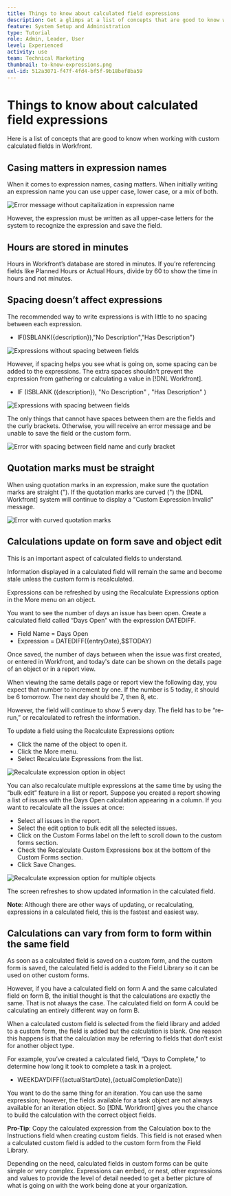 ```yaml
---
title: Things to know about calculated field expressions
description: Get a glimps at a list of concepts that are good to know when working with custom calculated fields in [!DNL Workfront].
feature: System Setup and Administration
type: Tutorial
role: Admin, Leader, User
level: Experienced
activity: use
team: Technical Marketing
thumbnail: to-know-expressions.png
exl-id: 512a3071-f47f-4fd4-bf5f-9b18bef8ba59
---
```

# Things to know about calculated field expressions

Here is a list of concepts that are good to know when working with custom calculated fields in Workfront.

## Casing matters in expression names

When it comes to expression names, casing matters. When initially writing an expression name you can use upper case, lower case, or a mix of both. 

![Error message without capitalization in expression name](assets/T2K01.png)

However, the expression must be written as all upper-case letters for the system to recognize the expression and save the field. 

 

## Hours are stored in minutes

Hours in Workfront’s database are stored in minutes. If you’re referencing fields like Planned Hours or Actual Hours, divide by 60 to show the time in hours and not minutes. 

## Spacing doesn’t affect expressions

The recommended way to write expressions is with little to no spacing between each expression. 

* IF(ISBLANK({description}),"No Description","Has Description") 

![Expressions without spacing between fields](assets/T2K02.png)

However, if spacing helps you see what is going on, some spacing can be added to the expressions. The extra spaces shouldn’t prevent the expression from gathering or calculating a value in [!DNL Workfront]. 

* IF (ISBLANK ({description}), "No Description" , "Has Description" ) 

![Expressions with spacing between fields](assets/T2K03.png)

The only things that cannot have spaces between them are the fields and the curly brackets. Otherwise, you will receive an error message and be unable to save the field or the custom form. 

![Error with spacing between field name and curly bracket](assets/T2K04.png)

## Quotation marks must be straight

When using quotation marks in an expression, make sure the quotation marks are straight ("). If the quotation marks are curved (") the [!DNL Workfront] system will continue to display a "Custom Expression Invalid" message.

![Error with curved quotation marks](assets/T2K05.png)

## Calculations update on form save and object edit

This is an important aspect of calculated fields to understand.

Information displayed in a calculated field will remain the same and become stale unless the custom form is recalculated. 

Expressions can be refreshed by using the Recalculate Expressions option in the More menu on an object.

You want to see the number of days an issue has been open. Create a calculated field called “Days Open” with the expression DATEDIFF.

* Field Name = Days Open
* Expression = DATEDIFF({entryDate},$$TODAY)
 
Once saved, the number of days between when the issue was first created, or entered in Workfront, and today's date can be shown on the details page of an object or in a report view. 

When viewing the same details page or report view the following day, you expect that number to increment by one. If the number is 5 today, it should be 6 tomorrow. The next day should be 7, then 8, etc. 

However, the field will continue to show 5 every day. The field has to be “re-run,” or recalculated to refresh the information.

To update a field using the Recalculate Expressions option:

* Click the name of the object to open it.
* Click the More menu.
* Select Recalculate Expressions from the list.

![Recalculate expression option in object](assets/T2K06.png)
 
You can also recalculate multiple expressions at the same time by using the “bulk edit” feature in a list or report. Suppose you created a report showing a list of issues with the Days Open calculation appearing in a column. If you want to recalculate all the issues at once:

* Select all issues in the report.
* Select the edit option to bulk edit all the selected issues.
* Click on the Custom Forms label on the left to scroll down to the custom forms section.
* Check the Recalculate Custom Expressions box at the bottom of the Custom Forms section.
* Click Save Changes.

![Recalculate expression option for multiple objects](assets/T2K07.png)
 
The screen refreshes to show updated information in the calculated field.

**Note**: Although there are other ways of updating, or recalculating, expressions in a calculated field, this is the fastest and easiest way.

## Calculations can vary from form to form within the same field

As soon as a calculated field is saved on a custom form, and the custom form is saved, the calculated field is added to the Field Library so it can be used on other custom forms. 

However, if you have a calculated field on form A and the same calculated field on form B, the initial thought is that the calculations are exactly the same. That is not always the case. The calculated field on form A could be calculating an entirely different way on form B. 

When a calculated custom field is selected from the field library and added to a custom form, the field is added but the calculation is blank. One reason this happens is that the calculation may be referring to fields that don’t exist for another object type.

For example, you’ve created a calculated field, “Days to Complete,” to determine how long it took to complete a task in a project. 

*  WEEKDAYDIFF({actualStartDate},{actualCompletionDate})

You want to do the same thing for an iteration. You can use the same expression; however, the fields available for a task object are not always available for an iteration object. So [!DNL Workfront] gives you the chance to build the calculation with the correct object fields.

**Pro-Tip**: Copy the calculated expression from the Calculation box to the Instructions field when creating custom fields. This field is not erased when a calculated custom field is added to the custom form from the Field Library. 

Depending on the need, calculated fields in custom forms can be quite simple or very complex. Expressions can embed, or nest, other expressions and values to provide the level of detail needed to get a better picture of what is going on with the work being done at your organization. 

<!--Depending on the need, calculated fields in custom forms can be quite simple or very complex. Expressions can embed, or nest, other expressions and values to provide the level of detail needed to get a better picture of what is going on with the work being done at your organization. 

Most of the examples and exercises in this course have been relatively simple to provide a base understanding of the expressions most commonly used and how to build those expressions in a custom calculated field. 

Now you’re ready to start building your own calculated custom fields.-->
